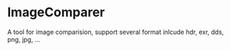 # ImageComparer
A tool for image comparision, support several format inlcude hdr, exr, dds, png, jpg, ...
